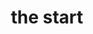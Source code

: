 ---
pid: PT45
title: the start
location_transcription: McPherson Square
zipcode: '19134'
outside_phl: 
neighborhood: Port Richmond
age: '23'
age_range: 20-29
instagram: 
image_file_name: PT_45.jpg
proposal_transcription: Monument for the Puertoricans who came from Puerto rico 1950
topic: Hispanic,Immigration
topic_summary: 0, 0
type: Other No Form
keywords_other: 
credit: Michael Pachrco
image_labels: 
twitter: 
facebook: 
permalink: "/monuments/pt45/"
layout: item-page
---